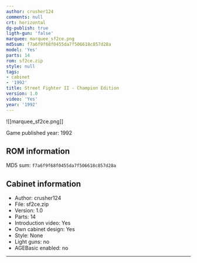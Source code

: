 ```yaml
---
author: crusher124
comments: null
crt: horizontal
dg-publish: true
ligth-gun: 'false'
marquee: marquee_sf2ce.png
md5sum: f7a6f9f68f0455da7f506618c857d28a
model: 'Yes'
parts: 14
rom: sf2ce.zip
style: null
tags:
- cabinet
- '1992'
title: Street Fighter II - Champion Edition
version: 1.0
video: 'Yes'
year: '1992'
---
```


![[marquee_sf2ce.png]]

Game published year: 1992

## ROM information

MD5 sum: `f7a6f9f68f0455da7f506618c857d28a` 

## Cabinet information

- Author: crusher124
- File: sf2ce.zip
- Version: 1.0
- Parts: 14
- Introduction video: Yes
- Own cabinet design: Yes
- Style: None
- Light guns: no
- AGEBasic enabled: no

---
